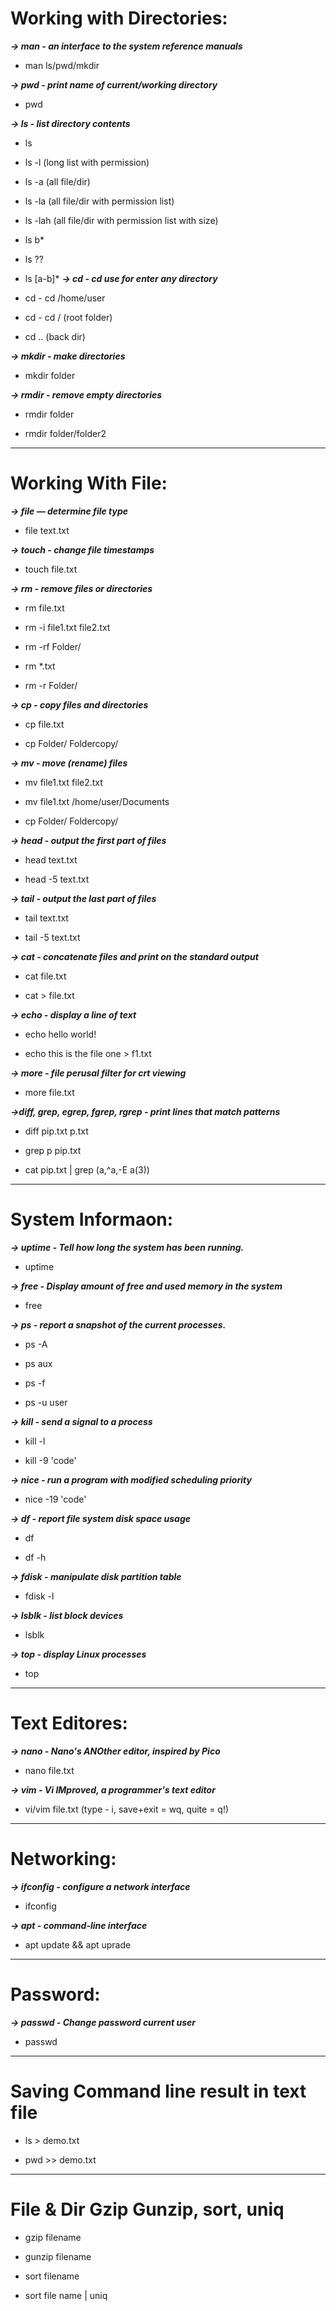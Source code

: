 **Working with Directories:**
=========================
***-> man - an interface to the system reference manuals***

- man ls/pwd/mkdir

***-> pwd - print name of current/working directory***

- pwd

***-> ls - list directory contents***

- ls

- ls -l (long list with permission)

- ls -a (all file/dir)

- ls -la (all file/dir with permission list)

- ls -lah (all file/dir with permission list with size)	

- ls b*

- ls ??

- ls [a-b]*
***-> cd - cd use for enter any directory***

- cd - cd /home/user

- cd - cd / (root folder)

- cd .. (back dir)

***-> mkdir - make directories***

- mkdir folder

***-> rmdir - remove empty directories***

- rmdir folder

- rmdir folder/folder2
-----------------------------------------
**Working With File:**
==================
***-> file — determine file type***

- file text.txt

***-> touch - change file timestamps***

- touch file.txt

***-> rm - remove files or directories***

- rm file.txt

- rm -i file1.txt file2.txt

- rm -rf Folder/

- rm *.txt

- rm -r Folder/

***-> cp - copy files and directories***

- cp file.txt

- cp Folder/ Foldercopy/

***-> mv - move (rename) files***

- mv file1.txt file2.txt

- mv file1.txt /home/user/Documents

- cp Folder/ Foldercopy/

***-> head - output the first part of files***

- head text.txt

- head -5 text.txt

***-> tail - output the last part of files***

- tail text.txt

- tail -5 text.txt

***-> cat - concatenate files and print on the standard output***

- cat file.txt

- cat > file.txt

***-> echo - display a line of text***

- echo hello world!

- echo this is the file one > f1.txt 

***-> more - file perusal filter for crt viewing***

- more file.txt

***->diff, grep,  egrep,  fgrep,  rgrep  -  print  lines  that  match patterns***

- diff pip.txt p.txt

- grep p pip.txt

- cat pip.txt | grep (a,^a,-E a\(3))
----------------------------------------
**System Informaon:**
=================
***-> uptime - Tell how long the system has been running.***

- uptime

***-> free - Display amount of free and used memory in the system***

- free

***-> ps - report a snapshot of the current processes.***

- ps -A

- ps aux

- ps -f

- ps -u user

***-> kill - send a signal to a process***

- kill -l

- kill -9 'code'

***-> nice  -  run  a program with modified scheduling priority***

- nice -19 'code'

***-> df - report file system disk space usage***

- df

- df -h

***-> fdisk - manipulate disk partition table***

- fdisk -l

***-> lsblk - list block devices***

- lsblk

***-> top - display Linux processes***

- top
---------------------------------------------
**Text Editores:**
==============
***-> nano - Nano's ANOther editor, inspired by Pico***

- nano file.txt

***-> vim - Vi IMproved, a programmer's text editor***

- vi/vim file.txt (type - i, save+exit = wq, quite = q!)
------------------------------------------------------------
**Networking:**
===========
***-> ifconfig - configure a network interface***

- ifconfig

***-> apt - command-line interface***

- apt update && apt uprade
-----------------------------------------
**Password:**
=============
***-> passwd - Change password current user***

- passwd
------------------------------------------------
**Saving Command line result in text file**
===========================================
- ls > demo.txt

- pwd >> demo.txt
---------------------------------------------
**File & Dir Gzip Gunzip, sort, uniq**
========================
- gzip filename

- gunzip filename

- sort filename

- sort file name | uniq
